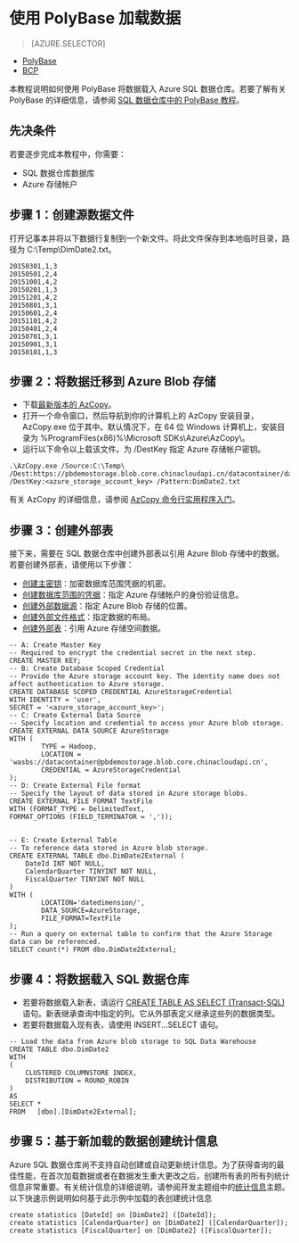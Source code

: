 <properties
   pageTitle="使用 PolyBase 加载数据教程 | Windows Azure"
   description="了解如何使用 PolyBase 将数据载入 SQL 数据仓库。"
   services="sql-data-warehouse"
   documentationCenter="NA"
   authors="sahajs"
   manager="jhubbard"
   editor="sahajs"/>

<tags
   ms.service="sql-data-warehouse"
   ms.date="11/04/2015"
   wacn.date="01/20/2016"/>


# 使用 PolyBase 加载数据

> [AZURE.SELECTOR]
- [PolyBase](/documentation/articles/sql-data-warehouse-load-with-polybase-short)
- [BCP](/documentation/articles/sql-data-warehouse-load-with-bcp)

本教程说明如何使用 PolyBase 将数据载入 Azure SQL 数据仓库。若要了解有关 PolyBase 的详细信息，请参阅 [SQL 数据仓库中的 PolyBase 教程][]。


## 先决条件
若要逐步完成本教程中，你需要：

- SQL 数据仓库数据库
- Azure 存储帐户


## 步骤 1：创建源数据文件
打开记事本并将以下数据行复制到一个新文件。将此文件保存到本地临时目录，路径为 C:\\Temp\\DimDate2.txt。

```
20150301,1,3
20150501,2,4
20151001,4,2
20150201,1,3
20151201,4,2
20150801,3,1
20150601,2,4
20151101,4,2
20150401,2,4
20150701,3,1
20150901,3,1
20150101,1,3
```


## 步骤 2：将数据迁移到 Azure Blob 存储

- 下载[最新版本的 AzCopy][]。
- 打开一个命令窗口，然后导航到你的计算机上的 AzCopy 安装目录，AzCopy.exe 位于其中。默认情况下，在 64 位 Windows 计算机上，安装目录为 %ProgramFiles(x86)%\\Microsoft SDKs\\Azure\\AzCopy\\。
- 运行以下命令以上载该文件。为 /DestKey 指定 Azure 存储帐户密钥。

```
.\AzCopy.exe /Source:C:\Temp\ /Dest:https://pbdemostorage.blob.core.chinacloudapi.cn/datacontainer/datedimension/ /DestKey:<azure_storage_account_key> /Pattern:DimDate2.txt
```

有关 AzCopy 的详细信息，请参阅 [AzCopy 命令行实用程序入门][]。


## 步骤 3：创建外部表

接下来，需要在 SQL 数据仓库中创建外部表以引用 Azure Blob 存储中的数据。若要创建外部表，请使用以下步骤：

- [创建主密钥][]：加密数据库范围凭据的机密。
- [创建数据库范围的凭据]：指定 Azure 存储帐户的身份验证信息。
- [创建外部数据源]：指定 Azure Blob 存储的位置。
- [创建外部文件格式]：指定数据的布局。
- [创建外部表]：引用 Azure 存储空间数据。


```
-- A: Create Master Key
-- Required to encrypt the credential secret in the next step.
CREATE MASTER KEY;
-- B: Create Database Scoped Credential
-- Provide the Azure storage account key. The identity name does not affect authentication to Azure storage.
CREATE DATABASE SCOPED CREDENTIAL AzureStorageCredential 
WITH IDENTITY = 'user', 
SECRET = '<azure_storage_account_key>';
-- C: Create External Data Source
-- Specify location and credential to access your Azure blob storage.
CREATE EXTERNAL DATA SOURCE AzureStorage 
WITH (	
		TYPE = Hadoop, 
		LOCATION = 'wasbs://datacontainer@pbdemostorage.blob.core.chinacloudapi.cn',
		CREDENTIAL = AzureStorageCredential
); 
-- D: Create External File format 
-- Specify the layout of data stored in Azure storage blobs. 
CREATE EXTERNAL FILE FORMAT TextFile 
WITH (FORMAT_TYPE = DelimitedText, 
FORMAT_OPTIONS (FIELD_TERMINATOR = ','));


-- E: Create External Table
-- To reference data stored in Azure blob storage.
CREATE EXTERNAL TABLE dbo.DimDate2External (
	DateId INT NOT NULL, 
	CalendarQuarter TINYINT NOT NULL, 
	FiscalQuarter TINYINT NOT NULL
)
WITH (
		LOCATION='datedimension/', 
		DATA_SOURCE=AzureStorage, 
		FILE_FORMAT=TextFile
);
-- Run a query on external table to confirm that the Azure Storage data can be referenced.
SELECT count(*) FROM dbo.DimDate2External;
```



## 步骤 4：将数据载入 SQL 数据仓库

- 若要将数据载入新表，请运行 [CREATE TABLE AS SELECT (Transact-SQL)][] 语句。新表继承查询中指定的列。它从外部表定义继承这些列的数据类型。 
- 若要将数据载入现有表，请使用 INSERT...SELECT 语句。  


```
-- Load the data from Azure blob storage to SQL Data Warehouse
CREATE TABLE dbo.DimDate2
WITH 
(   
    CLUSTERED COLUMNSTORE INDEX,
    DISTRIBUTION = ROUND_ROBIN
)
AS 
SELECT * 
FROM   [dbo].[DimDate2External];
```


## 步骤 5：基于新加载的数据创建统计信息 

Azure SQL 数据仓库尚不支持自动创建或自动更新统计信息。为了获得查询的最佳性能，在首次加载数据或者在数据发生重大更改之后，创建所有表的所有列统计信息非常重要。有关统计信息的详细说明，请参阅开发主题组中的[统计信息][]主题。以下快速示例说明如何基于此示例中加载的表创建统计信息


```
create statistics [DateId] on [DimDate2] ([DateId]);
create statistics [CalendarQuarter] on [DimDate2] ([CalendarQuarter]);
create statistics [FiscalQuarter] on [DimDate2] ([FiscalQuarter]);
```

<!--Article references-->
[SQL 数据仓库中的 PolyBase 教程]: /documentation/articles/sql-data-warehouse-load-with-polybase


<!-- External Links -->
[最新版本的 AzCopy]: http://aka.ms/downloadazcopy
[AzCopy 命令行实用程序入门]: /documentation/articles/storage-use-azcopy

[创建外部数据源]: https://msdn.microsoft.com/zh-cn/library/dn935022(v=sql.130).aspx
[创建外部文件格式]: https://msdn.microsoft.com/zh-cn/library/dn935026(v=sql.130).aspx
[创建外部表]: https://msdn.microsoft.com/zh-cn/library/dn935021(v=sql.130).aspx
[创建主密钥]: https://msdn.microsoft.com/zh-cn/library/ms174382.aspx
[创建数据库范围的凭据]: https://msdn.microsoft.com/zh-cn/library/mt270260.aspx
[CREATE TABLE AS SELECT (Transact-SQL)]: https://msdn.microsoft.com/zh-cn/library/mt204041.aspx


<!--Article references-->

[统计信息]: /documentation/articles/sql-data-warehouse-develop-statistics

<!---HONumber=Mooncake_1207_2015-->
